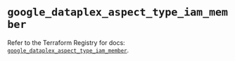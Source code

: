 # `google_dataplex_aspect_type_iam_member`

Refer to the Terraform Registry for docs: [`google_dataplex_aspect_type_iam_member`](https://registry.terraform.io/providers/hashicorp/google-beta/5.43.1/docs/resources/google_dataplex_aspect_type_iam_member).
